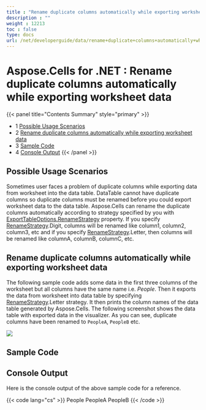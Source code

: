 ```yaml
---
title : "Rename duplicate columns automatically while exporting worksheet data" 
description : "" 
weight : 12213 
toc : false
type: docs
url: /net/developerguide/data/rename+duplicate+columns+automatically+while+exporting+worksheet+data/
---
```


# Aspose.Cells for .NET : Rename duplicate columns automatically while exporting worksheet data


{{< panel title="Contents Summary" style="primary" >}}
*   1 [Possible Usage Scenarios](#possible-usage-scenarios)
*   2 [Rename duplicate columns automatically while exporting worksheet data](#rename-duplicate-columns-automatically-while-exporting-worksheet-data)
*   3 [Sample Code](#sample-code)
*   4 [Console Output](#console-output)
{{< /panel >}}
## Possible Usage Scenarios

Sometimes user faces a problem of duplicate columns while exporting data from worksheet into the data table. DataTable cannot have duplicate columns so duplicate columns must be renamed before you could export worksheet data to the data table. Aspose.Cells can rename the duplicate columns automatically according to strategy specified by you with [ExportTableOptions.RenameStrategy](https://apireference.aspose.com/net/cells/aspose.cells/exporttableoptions/properties/renamestrategy) property. If you specify [RenameStrategy](https://apireference.aspose.com/net/cells/aspose.cells/renamestrategy).Digit, columns will be renamed like column1, column2, column3, etc and if you specify [RenameStrategy](https://apireference.aspose.com/net/cells/aspose.cells/renamestrategy).Letter, then columns will be renamed like columnA, columnB, columnC, etc.

## Rename duplicate columns automatically while exporting worksheet data

The following sample code adds some data in the first three columns of the worksheet but all columns have the same name i.e. *People*. Then it exports the data from worksheet into data table by specifying [RenameStrategy](https://apireference.aspose.com/net/cells/aspose.cells/renamestrategy).Letter strategy. It then prints the column names of the data table generated by Aspose.Cells. The following screenshot shows the data table with exported data in the visualizer. As you can see, duplicate columns have been renamed to `PeopleA`, `PeopleB` etc.

![](https://docs2.aspose.com/cells/net/attachments/25002646/25395212.png)

## Sample Code

## Console Output

Here is the console output of the above sample code for a reference.

{{< code lang="cs" >}}
People
PeopleA
PeopleB
{{< /code >}}

